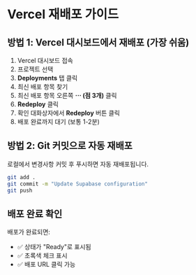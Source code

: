 # Vercel 재배포 가이드

## 방법 1: Vercel 대시보드에서 재배포 (가장 쉬움)

1. Vercel 대시보드 접속
2. 프로젝트 선택
3. **Deployments** 탭 클릭
4. 최신 배포 항목 찾기
5. 최신 배포 항목 오른쪽 **⋯ (점 3개)** 클릭
6. **Redeploy** 클릭
7. 확인 대화상자에서 **Redeploy** 버튼 클릭
8. 배포 완료까지 대기 (보통 1-2분)

## 방법 2: Git 커밋으로 자동 재배포

로컬에서 변경사항 커밋 후 푸시하면 자동 재배포됩니다.

```bash
git add .
git commit -m "Update Supabase configuration"
git push
```

## 배포 완료 확인

배포가 완료되면:
- ✅ 상태가 "Ready"로 표시됨
- ✅ 초록색 체크 표시
- ✅ 배포 URL 클릭 가능


